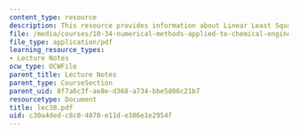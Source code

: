 ```yaml
---
content_type: resource
description: This resource provides information about Linear Least Squares frequency.
file: /media/courses/10-34-numerical-methods-applied-to-chemical-engineering-fall-2005/c30a4dedc8c04870e11de386e1e2954f_lec38.pdf
file_type: application/pdf
learning_resource_types:
- Lecture Notes
ocw_type: OCWFile
parent_title: Lecture Notes
parent_type: CourseSection
parent_uid: 8f7a6c3f-ae8e-d368-a734-bbe5d06c21b7
resourcetype: Document
title: lec38.pdf
uid: c30a4ded-c8c0-4870-e11d-e386e1e2954f
---
```

